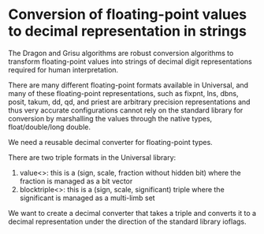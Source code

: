 # Conversion of floating-point values to decimal representation in strings

The Dragon and Grisu algorithms are robust conversion algorithms to transform 
floating-point values into strings of decimal digit representations required for human interpretation.

There are many different floating-point formats available in Universal, and 
many of these floating-point representations, such as fixpnt, lns, dbns, posit, takum, dd, qd, and priest
are arbitrary precision representations and thus very accurate configurations
cannot rely on the standard library for conversion by marshalling the values through 
the native types, float/double/long double.

We need a reusable decimal converter for floating-point types.

There are two triple formats in the Universal library:
 1. value<>: this is a (sign, scale, fraction without hidden bit) where the fraction is managed as a bit vector
 2. blocktriple<>: this is a (sign, scale, significant) triple where the significant is managed as a multi-limb set

We want to create a decimal converter that takes a triple and converts it to a decimal representation
under the direction of the standard library ioflags.
